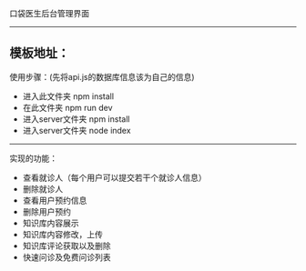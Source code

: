 口袋医生后台管理界面

---

模板地址：<a href="https://github.com/dubinbin/videoBackEnd"></a>
---

使用步骤：(先将api.js的数据库信息该为自己的信息)
+ 进入此文件夹 npm install
+ 在此文件夹 npm run dev
+ 进入server文件夹 npm install 
+ 进入server文件夹 node index

---

实现的功能：
+ 查看就诊人（每个用户可以提交若干个就诊人信息）
+ 删除就诊人
+ 查看用户预约信息
+ 删除用户预约
+ 知识库内容展示
+ 知识库内容修改，上传
+ 知识库评论获取以及删除
+ 快速问诊及免费问诊列表


